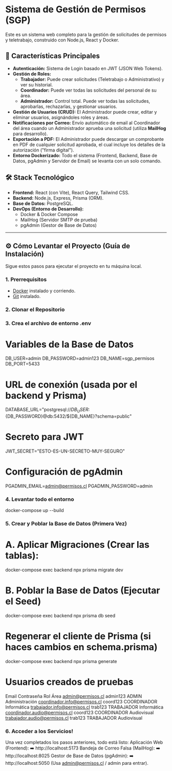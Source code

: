 # Sistema de Gestión de Permisos (SGP)

Este es un sistema web completo para la gestión de solicitudes de permisos y teletrabajo, construido con Node.js, React y Docker.

## 🚀 Características Principales

* **Autenticación:** Sistema de Login basado en JWT (JSON Web Tokens).
* **Gestión de Roles:**
    * **Trabajador:** Puede crear solicitudes (Teletrabajo o Administrativo) y ver su historial.
    * **Coordinador:** Puede ver todas las solicitudes del personal de su área.
    * **Administrador:** Control total. Puede ver todas las solicitudes, aprobarlas, rechazarlas, y gestionar usuarios.
* **Gestión de Usuarios (CRUD):** El Administrador puede crear, editar y eliminar usuarios, asignándoles roles y áreas.
* **Notificaciones por Correo:** Envío automático de email al Coordinador del área cuando un Administrador aprueba una solicitud (utiliza **MailHog** para desarrollo).
* **Exportación a PDF:** El Administrador puede descargar un comprobante en PDF de cualquier solicitud aprobada, el cual incluye los detalles de la autorización ("firma digital").
* **Entorno Dockerizado:** Todo el sistema (Frontend, Backend, Base de Datos, pgAdmin y Servidor de Email) se levanta con un solo comando.

## 🛠️ Stack Tecnológico

* **Frontend:** React (con Vite), React Query, Tailwind CSS.
* **Backend:** Node.js, Express, Prisma (ORM).
* **Base de Datos:** PostgreSQL.
* **DevOps (Entorno de Desarrollo):**
    * Docker & Docker Compose
    * MailHog (Servidor SMTP de prueba)
    * pgAdmin (Gestor de Base de Datos)

---

## ⚙️ Cómo Levantar el Proyecto (Guía de Instalación)

Sigue estos pasos para ejecutar el proyecto en tu máquina local.

### 1. Prerrequisitos

* [Docker](https://www.docker.com/products/docker-desktop/) instalado y corriendo.
* [Git](https://git-scm.com/) instalado.

### 2. Clonar el Repositorio

### 3. Crea el archivo de entorno .env

# Variables de la Base de Datos
DB_USER=admin
DB_PASSWORD=admin123
DB_NAME=sgp_permisos
DB_PORT=5433

# URL de conexión (usada por el backend y Prisma)
DATABASE_URL="postgresql://${DB_USER}:${DB_PASSWORD}@db:5432/${DB_NAME}?schema=public"

# Secreto para JWT
JWT_SECRET="ESTO-ES-UN-SECRETO-MUY-SEGURO"

# Configuración de pgAdmin
PGADMIN_EMAIL=admin@permisos.cl
PGADMIN_PASSWORD=admin


### 4. Levantar todo el entorno

docker-compose up --build

### 5. Crear y Poblar la Base de Datos (Primera Vez)

# A. Aplicar Migraciones (Crear las tablas):
docker-compose exec backend npx prisma migrate dev

# B. Poblar la Base de Datos (Ejecutar el Seed)
docker-compose exec backend npx prisma db seed

# Regenerar el cliente de Prisma (si haces cambios en schema.prisma)
docker-compose exec backend npx prisma generate

# Usuarios creados de pruebas
Email	                        Contraseña	Rol	         Área
admin@permisos.cl	            admin123	 ADMIN	       Administración
coordinador.info@permisos.cl	coord123	 COORDINADOR	 Informática
trabajador.info@permisos.cl	  trab123	   TRABAJADOR	   Informática
coordinador.audio@permisos.cl	coord123	 COORDINADOR	 Audiovisual
trabajador.audio@permisos.cl	trab123	   TRABAJADOR	   Audiovisual

### 6. Acceder a los Servicios!

Una vez completados los pasos anteriores, todo está listo:
Aplicación Web (Frontend): ➡️ http://localhost:5173
Bandeja de Correo Falsa (MailHog): ➡️ http://localhost:8025
Gestor de Base de Datos (pgAdmin): ➡️ http://localhost:5050 (Usa admin@permisos.cl / admin para entrar).

